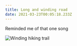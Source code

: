 ```yaml
---
title: Long and winding road
date: 2021-03-23T00:05:18.233Z
---
```

Reminded me of that one song

![Winding hiking trail](/images/123bd5de-aeb7-4006-984f-ce8c372b011a.jpeg "Long and winding trail")